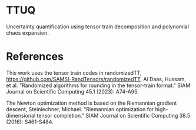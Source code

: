 # TTUQ

Uncertainty quantification using tensor train decomposition and polynomial chaos expansion.

# References
This work uses the tensor train codes in randomizedTT, https://github.com/SAMSI-RandTensors/randomizedTT, Al Daas, Hussam, et al. "Randomized algorithms for rounding in the tensor-train format." SIAM Journal on Scientific Computing 45.1 (2023): A74-A95.

The Newton optimization method is based on the Riemannian gradient descent, Steinlechner, Michael. "Riemannian optimization for high-dimensional tensor completion." SIAM Journal on Scientific Computing 38.5 (2016): S461-S484.
